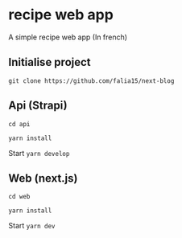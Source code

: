 # recipe web app
A simple recipe web app (In french)

## Initialise project

``git clone https://github.com/falia15/next-blog``

## Api (Strapi)

``cd api``

``yarn install``

Start 
``yarn develop``

## Web (next.js)

``cd web``

``yarn install``

Start 
``yarn dev``